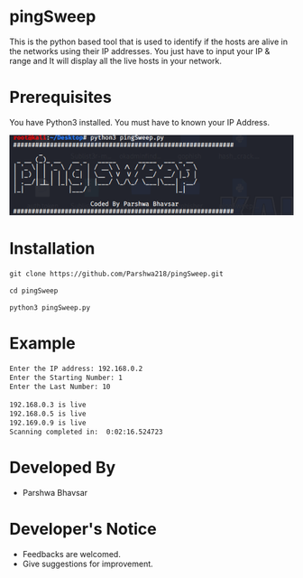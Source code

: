 # pingSweep

This is the python based tool that is used to identify if the hosts are alive in the networks using their IP addresses.
You just have to input your IP & range and It will display all the live hosts in your network.

# Prerequisites

You have Python3 installed.
You must have to known your IP Address.

<img src="Capture.PNG">

# Installation 

```
git clone https://github.com/Parshwa218/pingSweep.git
```
```
cd pingSweep
```
```
python3 pingSweep.py
```
# Example

```
Enter the IP address: 192.168.0.2
Enter the Starting Number: 1
Enter the Last Number: 10

192.168.0.3 is live
192.168.0.5 is live
192.169.0.9 is live
Scanning completed in:  0:02:16.524723
```

# Developed By
- Parshwa Bhavsar

# Developer's Notice
 - Feedbacks are welcomed.
 - Give suggestions for improvement.
 
 
 
